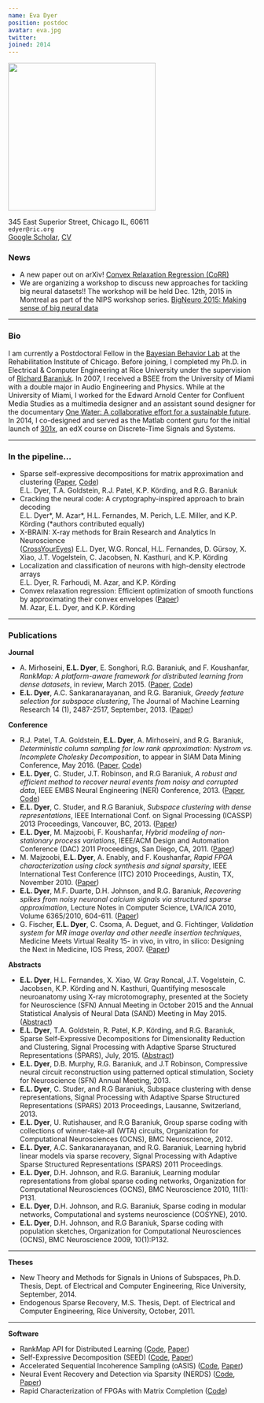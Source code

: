 ```yaml
---
name: Eva Dyer
position: postdoc
avatar: eva.jpg
twitter:
joined: 2014
---
```


<img width="300" src="{{site.baseurl}}/images/people/{{page.avatar}}">

<i class="fa fa-building"></i> 345 East Superior Street, Chicago IL, 60611<br>
<i class="fa fa-envelope-o"></i> `edyer@ric.org`<br>
<i class="fa fa-external-link"></i>
 [Google Scholar](https://scholar.google.com/citations?user=Sb_jcHcAAAAJ&hl=en&oi=ao), [CV](https://www.dropbox.com/s/5ynd3f9uixkdb1e/Dyer_CV.pdf?dl=0)

### News

- A new paper out on arXiv! [Convex Relaxation Regression (CoRR)](http://arxiv.org/abs/1602.02191)
- We are organizing a workshop to discuss new approaches for tackling big neural datasets!! The workshop will be held Dec. 12th, 2015 in Montreal as part of the NIPS workshop series. [BigNeuro 2015: Making sense of big neural data](http://evadyer.github.io/)

<hr>

### Bio


I am currently a Postdoctoral Fellow in the [Bayesian Behavior Lab](http://klab.smpp.northwestern.edu/wiki/index.php5/Main_Page) at the Rehabilitation Institute of Chicago. Before joining, I completed my Ph.D. in Electrical & Computer Engineering at Rice University under the supervision of [Richard Baraniuk](http://web.ece.rice.edu/richb/). In 2007, I received a BSEE from the University of Miami with a double major in Audio Engineering and Physics. While at the University of Miami, I worked for the Edward Arnold Center for Confluent Media Studies as a multimedia designer and an assistant sound designer for the documentary [One Water: A collaborative effort for a sustainable future](http://www.onewater.org/movie). In 2014, I co-designed and served as the Matlab content guru for the initial launch of [301x](https://www.edx.org/course/discrete-time-signals-systems-part-1-ricex-elec301-1x), an edX course on Discrete-Time Signals and Systems.

<hr>

### In the pipeline...

- Sparse self-expressive decompositions for matrix approximation and clustering ([Paper](http://arxiv.org/abs/1505.00824), [Code]())<br>
E.L. Dyer, T.A. Goldstein, R.J. Patel, K.P. Körding, and R.G. Baraniuk
- Cracking the neural code: A cryptography-inspired approach to brain decoding<br>
E.L. Dyer\*, M. Azar\*, H.L. Fernandes, M. Perich, L.E. Miller, and K.P. Körding (\*authors contributed equally)
- X-BRAIN: X-ray methods for Brain Research and Analytics In Neuroscience<br> ([CrossYourEyes](http://klab.smpp.northwestern.edu/wiki/images/1/1e/0072.gif))
E.L. Dyer, W.G. Roncal, H.L. Fernandes, D. Gürsoy, X. Xiao, J.T. Vogelstein, C. Jacobsen, N. Kasthuri, and K.P. Körding
- Localization and classification of neurons with high-density electrode arrays<br>
E.L. Dyer, R. Farhoudi, M. Azar, and K.P. Körding
- Convex relaxation regression: Efficient optimization of smooth functions by approximating their convex envelopes ([Paper](http://arxiv.org/abs/1602.02191))<br>
M. Azar, E.L. Dyer, and K.P. Körding

<hr>

### Publications

**Journal**

- A. Mirhoseini, **E.L. Dyer**, E. Songhori, R.G. Baraniuk, and F. Koushanfar, _RankMap: A platform-aware framework for distributed learning from dense datasets_, in review, March 2015. ([Paper](http://arxiv.org/abs/1503.08169), [Code](https://github.com/azalia/RankMap))
- **E.L. Dyer**, A.C. Sankaranarayanan, and R.G. Baraniuk, _Greedy feature selection for subspace clustering_, The Journal of Machine Learning Research 14 (1), 2487-2517, September, 2013. ([Paper](https://www.dropbox.com/s/ll13utoiezvnbc6/Dyer_JMLR13.pdf?dl=0))

**Conference**

- R.J. Patel, T.A. Goldstein, **E.L. Dyer**, A. Mirhoseini, and R.G. Baraniuk, _Deterministic column sampling for low rank approximation: Nystrom vs. Incomplete Cholesky Decomposition_, to appear in SIAM Data Mining Conference, May 2016. ([Paper](https://www.dropbox.com/s/o4wl96k2hdxxuhf/Patel_SDM2016.pdf?dl=0), [Code](https://bitbucket.org/rjp2/oasis/))
- **E.L. Dyer**, C. Studer, J.T. Robinson, and R.G Baraniuk, _A robust and efficient method to recover neural events from noisy and corrupted data_, IEEE EMBS Neural Engineering (NER) Conference, 2013. ([Paper](https://www.dropbox.com/s/9bse7aly4bqh2d0/Dyer_EMBS2014.pdf?dl=0), [Code](https://github.com/KordingLab/nerds))
- **E.L. Dyer**, C. Studer, and R.G Baraniuk, _Subspace clustering with dense representations_, IEEE International Conf. on Signal Processing (ICASSP) 2013 Proceedings, Vancouver, BC, 2013. ([Paper](https://www.dropbox.com/s/7yr34ifdhbbp4h7/Dyer_ICASSP2013.pdf?dl=0))
- **E.L. Dyer**, M. Majzoobi, F. Koushanfar, _Hybrid modeling of non-stationary process variations_, IEEE/ACM Design and Automation Conference (DAC) 2011 Proceedings, San Diego, CA, 2011. ([Paper](https://www.dropbox.com/s/ez16ijczply4fvq/Dyer_DAC2011.pdf?dl=0))
- M. Majzoobi, **E.L. Dyer**, A. Enably, and F. Koushanfar, _Rapid FPGA characterization using clock synthesis and signal sparsity_, IEEE International Test Conference (ITC) 2010 Proceedings, Austin, TX, November 2010. ([Paper](https://www.dropbox.com/s/0llytz2o5iw47mq/Majzoobi_ITC2010.pdf?dl=0))
- **E.L. Dyer**, M.F. Duarte, D.H. Johnson, and R.G. Baraniuk, _Recovering spikes from noisy neuronal calcium signals via structured sparse approximation_, Lecture Notes in Computer Science, LVA/ICA 2010, Volume 6365/2010, 604-611. ([Paper](https://www.dropbox.com/s/8qy8n8yeozsyqxf/Dyer_LVA2010.pdf?dl=0))
- G. Fischer, **E.L. Dyer**, C. Csoma, A. Deguet, and G. Fichtinger, _Validation system for MR image overlay and other needle insertion techniques_, Medicine Meets Virtual Reality 15- in vivo, in vitro, in silico: Designing the Next in Medicine, IOS Press, 2007. ([Paper](https://www.dropbox.com/s/qkaaae97gafxug5/Fischer_MMVR15.pdf?dl=0))


**Abstracts**

- **E.L. Dyer**, H.L. Fernandes, X. Xiao, W. Gray Roncal, J.T. Vogelstein, C. Jacobsen, K.P. Körding and N. Kasthuri, Quantifying mesoscale neuroanatomy using X-ray microtomography, presented at the Society for Neuroscience (SFN) Annual Meeting in October 2015 and the Annual Statistical Analysis of Neural Data (SAND) Meeting in May 2015.([Abstract](https://www.dropbox.com/s/dcp0gp8bttgf3bz/Dyer_SFN2015.pdf?dl=0))
- **E.L. Dyer**, T.A. Goldstein, R. Patel, K.P. Körding, and R.G. Baraniuk, Sparse Self-Expressive Decompositions for Dimensionality Reduction and Clustering, Signal Processing with Adaptive Sparse Structured Representations (SPARS), July, 2015. ([Abstract](https://www.dropbox.com/s/vle719pfb6os1cy/Dyer_SPARS2015.pdf?dl=0))
- **E.L. Dyer**, D.B. Murphy, R.G. Baraniuk, and J.T Robinson, Compressive neural circuit reconstruction using patterned optical stimulation, Society for Neuroscience (SFN) Annual Meeting, 2013.
- **E.L. Dyer**, C. Studer, and R.G Baraniuk, Subspace clustering with dense representations, Signal Processing with Adaptive Sparse Structured Representations (SPARS) 2013 Proceedings, Lausanne, Switzerland, 2013.
- **E.L. Dyer**, U. Rutishauser, and R.G Baraniuk, Group sparse coding with collections of winner-take-all (WTA) circuits, Organization for Computational Neurosciences (OCNS), BMC Neuroscience, 2012.
- **E.L. Dyer**, A.C. Sankaranarayanan, and R.G. Baraniuk, Learning hybrid linear models via sparse recovery, Signal Processing with Adaptive Sparse Structured Representations (SPARS) 2011 Proceedings.
- **E.L. Dyer**, D.H. Johnson, and R.G. Baraniuk, Learning modular representations from global sparse coding networks, Organization for Computational Neurosciences (OCNS), BMC Neuroscience 2010, 11(1): P131.
- **E.L. Dyer**, D.H. Johnson, and R.G. Baraniuk, Sparse coding in modular networks, Computational and systems neuroscience (COSYNE), 2010.
- **E.L. Dyer**, D.H. Johnson, and R.G Baraniuk, Sparse coding with population sketches, Organization for Computational Neurosciences (OCNS), BMC Neuroscience 2009, 10(1):P132.

<hr>

**Theses**

- New Theory and Methods for Signals in Unions of Subspaces, Ph.D. Thesis, Dept. of Electrical and Computer Engineering, Rice University, September, 2014.
- Endogenous Sparse Recovery, M.S. Thesis, Dept. of Electrical and Computer Engineering, Rice University, October, 2011.

<hr>

**Software**

- RankMap API for Distributed Learning ([Code](https://github.com/azalia/RankMap), [Paper](http://arxiv.org/abs/1503.08169))
- Self-Expressive Decomposition (SEED) ([Code](https://github.com/KordingLab/SEED), [Paper](http://arxiv.org/abs/1505.00824))
- Accelerated Sequential Incoherence Sampling (oASIS) ([Code](https://bitbucket.org/rjp2/oasis/), [Paper](http://arxiv.org/abs/1505.05208))
- Neural Event Recovery and Detection via Sparsity (NERDS) ([Code](https://github.com/KordingLab/nerds), [Paper](http://www.ece.rice.edu/~eld1/pubs/Dyer_ICASSP2013.pdf))
- Rapid Characterization of FPGAs with Matrix Completion ([Code](http://www.ece.rice.edu/~eld1/software/RapidFPGA.zip))
